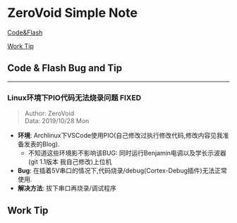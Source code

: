 # ZeroVoid Simple Note

[Code&Flash](#code--flash)

[Work Tip](#work-tip)

## Code & Flash Bug and Tip

---

### Linux环境下PIO代码无法烧录问题 FIXED

> Author: ZeroVoid  
> Data: 2019/10/28 Mon

- **环境**: Archlinux下VSCode使用PIO(自己修改过执行修改代码,修改内容见我准备发表的Blog).
  - 不知道这些环境影不影响该BUG: 同时运行Benjamin电调以及学长示波器(git 1.1版本 我自己修改)上位机
- **Bug**: 在插着5V串口的情况下,代码烧录/debug(Cortex-Debug插件)无法正常使用.
- **解决方法**: 拔下串口再烧录/调试程序

## Work Tip
